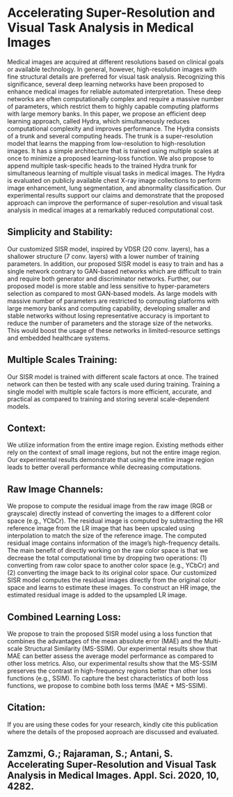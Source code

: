 # Accelerating Super-Resolution and Visual Task Analysis in Medical Images

Medical images are acquired at different resolutions based on clinical goals or available technology. In general, however, high-resolution images with fine structural details are preferred for visual task analysis. Recognizing this significance, several deep learning networks have been proposed to enhance medical images for reliable automated interpretation. These deep networks are often computationally complex and require a massive number of parameters, which restrict them to highly capable computing platforms with large memory banks. In this paper, we propose an efficient deep learning approach, called Hydra, which simultaneously reduces computational complexity and improves performance. The Hydra consists of a trunk and several computing heads. The trunk is a super-resolution model that learns the mapping from low-resolution to high-resolution images. It has a simple architecture that is trained using multiple scales at once to minimize a proposed learning-loss function. We also propose to append multiple task-specific heads to the trained Hydra trunk for simultaneous learning of multiple visual tasks in medical images. The Hydra is evaluated on publicly available chest X-ray image collections to perform image enhancement, lung segmentation, and abnormality classification. Our experimental results support our claims and demonstrate that the proposed approach can improve the performance of super-resolution and visual task analysis in medical images at a remarkably reduced computational cost.

## Simplicity and Stability:

Our customized SISR model, inspired by VDSR (20 conv. layers), has a shallower structure (7 conv. layers) with a lower number of training parameters. In addition, our proposed SISR model is easy to train and has a single network contrary to GAN-based networks which are difficult to train and require both generator and discriminator networks. Further, our proposed model is more stable and less sensitive to hyper-parameters selection as compared to most GAN-based models. As large models with massive number of parameters are restricted to computing platforms with large memory banks and computing capability, developing smaller and stable networks without losing representative accuracy is important to reduce the number of parameters and the storage size of the networks. This would boost the usage of these networks in limited-resource settings and embedded healthcare systems.

## Multiple Scales Training: 

Our SISR model is trained with different scale factors at once. The trained network can then be tested with any scale used during training. Training a single model with multiple scale factors is more efficient, accurate, and practical as compared to training and storing several scale-dependent models.

## Context: 

We utilize information from the entire image region. Existing methods either rely on the context of small image regions, but not the entire image region. Our experimental results demonstrate that using the entire image region leads to better overall performance while decreasing computations.

## Raw Image Channels: 

We propose to compute the residual image from the raw image (RGB or grayscale) directly instead of converting the images to a different color space (e.g., YCbCr). The residual image is computed by subtracting the HR reference image from the LR image that has been upscaled using interpolation to match the size of the reference image. The computed residual image contains information of the image’s high-frequency details. The main benefit of directly working on the raw color space is that we decrease the total computational time by dropping two operations: (1) converting from raw color space to another color space (e.g., YCbCr) and (2) converting the image back to its original color space. Our customized SISR model computes the residual images directly from the original color space and learns to estimate these images. To construct an HR image, the estimated residual image is added to the upsampled LR image.

## Combined Learning Loss: 

We propose to train the proposed SISR model using a loss function that combines the advantages of the mean absolute error (MAE) and the Multi-scale Structural Similarity (MS-SSIM). Our experimental results show that MAE can better assess the average model performance as compared to other loss metrics. Also, our experimental results show that
the MS-SSIM preserves the contrast in high-frequency regions better than other loss functions (e.g., SSIM). To capture the best characteristics of both loss functions, we propose to combine both loss terms (MAE + MS-SSIM).


## Citation: 

If you are using these codes for your research, kindly cite this publication where the details of the proposed aoproach are discussed and evaluated. 

## Zamzmi, G.; Rajaraman, S.; Antani, S. Accelerating Super-Resolution and Visual Task Analysis in Medical Images. Appl. Sci. 2020, 10, 4282.


